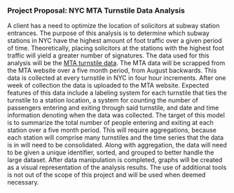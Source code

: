 ### Project Proposal: NYC MTA Turnstile Data Analysis

A client has a need to optimize the location of solicitors at subway station entrances. The purpose of this analysis is to determine which subway stations in NYC have the highest amount of foot traffic over a given period of time. Theoretically, placing solicitors at the stations with the highest foot traffic will yield a greater number of signatures. The data used for this analysis will be the [MTA turnstile data](http://web.mta.info/developers/turnstile.html). The MTA data will be scrapped from the MTA website over a five month period, from August backwards. This data is collected at every turnstile in NYC in four hour increments. After one week of collection the data is uploaded to the MTA website. Expected features of this data include a labeling system for each turnstile that ties the turnstile to a station location, a system for counting the number of passengers entering and exiting through said turnstile, and date and time information denoting when the data was collected. The target of this model is to summarize the total number of people entering and exiting at each station over a five month period. This will require aggregations, because each station will comprise many turnstiles and the time series that the data is in will need to be consolidated. Along with aggregation, the data will need to be given a unique identifier, sorted, and grouped to better handle the large dataset. After data manipulation is completed, graphs will be created as a visual representation of the analysis results. The use of additional tools is not out of the scope of this project and will be used when deemed necessary. 

